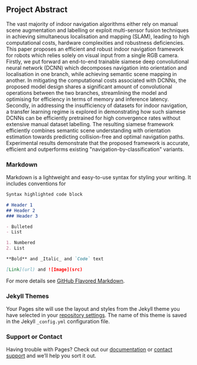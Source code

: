 ## Project Abstract
The vast majority of indoor navigation algorithms either rely on manual scene augmentation and labelling or exploit multi-sensor fusion techniques in achieving simultaneous localisation and mapping (SLAM), leading to high computational costs, hardware complexities and robustness deficiencies. This paper proposes an efficient and robust indoor navigation framework for robots which relies solely on visual input from a single RGB camera. Firstly, we put forward an end-to-end trainable siamese deep convolutional neural network (DCNN) which decomposes navigation into orientation and localisation in one branch, while achieving semantic scene mapping in another. In mitigating the computational costs associated with DCNNs, the proposed model design shares a significant amount of convolutional operations between the two branches, streamlining the model and optimising for efficiency in terms of memory and inference latency. Secondly, in addressing the insufficiency of datasets for indoor navigation, a transfer learning regime is explored in demonstrating how such siamese DCNNs can be efficiently pretrained for high convergence rates without extensive manual dataset labelling. The resulting siamese framework efficiently combines semantic scene understanding with orientation estimation towards predicting collision-free and optimal navigation paths. Experimental results demonstrate that the proposed framework is accurate, efficient and outperforms existing "navigation-by-classification" variants.

### Markdown

Markdown is a lightweight and easy-to-use syntax for styling your writing. It includes conventions for

```markdown
Syntax highlighted code block

# Header 1
## Header 2
### Header 3

- Bulleted
- List

1. Numbered
2. List

**Bold** and _Italic_ and `Code` text

[Link](url) and ![Image](src)
```

For more details see [GitHub Flavored Markdown](https://guides.github.com/features/mastering-markdown/).

### Jekyll Themes

Your Pages site will use the layout and styles from the Jekyll theme you have selected in your [repository settings](https://github.com/yyeboah/yyeboah.github.io-AutoNav/settings). The name of this theme is saved in the Jekyll `_config.yml` configuration file.

### Support or Contact

Having trouble with Pages? Check out our [documentation](https://help.github.com/categories/github-pages-basics/) or [contact support](https://github.com/contact) and we’ll help you sort it out.
